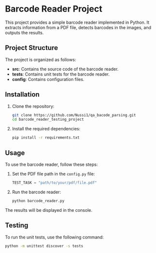 # Barcode Reader Project

This project provides a simple barcode reader implemented in Python. It extracts information from a PDF file, detects barcodes in the images, and outputs the results.

## Project Structure

The project is organized as follows:

- **src**: Contains the source code of the barcode reader.
- **tests**: Contains unit tests for the barcode reader.
- **config**: Contains configuration files.

## Installation

1. Clone the repository:

    ```bash
    git clone https://github.com/Nussi1/qa_bacode_parsing.git
    cd barcode_reader_testing_project
    ```

2. Install the required dependencies:

    ```bash
    pip install -r requirements.txt
    ```

## Usage

To use the barcode reader, follow these steps:

1. Set the PDF file path in the `config.py` file:

    ```python
    TEST_TASK = "path/to/your/pdf/file.pdf"
    ```

2. Run the barcode reader:

    ```bash
    python barcode_reader.py
    ```

The results will be displayed in the console.

## Testing

To run the unit tests, use the following command:

```bash
python -m unittest discover -s tests
